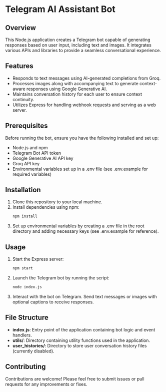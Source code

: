 # Telegram AI Assistant Bot

## Overview
This Node.js application creates a Telegram bot capable of generating responses based on user input, including text and images. It integrates various APIs and libraries to provide a seamless conversational experience.

## Features
- Responds to text messages using AI-generated completions from Groq.
- Processes images along with accompanying text to generate context-aware responses using Google Generative AI.
- Maintains conversation history for each user to ensure context continuity.
- Utilizes Express for handling webhook requests and serving as a web server.

## Prerequisites
Before running the bot, ensure you have the following installed and set up:
- Node.js and npm
- Telegram Bot API token
- Google Generative AI API key
- Groq API key
- Environmental variables set up in a .env file (see .env.example for required variables)

## Installation
1. Clone this repository to your local machine.
2. Install dependencies using npm:
    ```bash
    npm install
    ```
3. Set up environmental variables by creating a .env file in the root directory and adding necessary keys (see .env.example for reference).

## Usage
1. Start the Express server:
    ```bash
    npm start
    ```
2. Launch the Telegram bot by running the script:
    ```bash
    node index.js
    ```
3. Interact with the bot on Telegram. Send text messages or images with optional captions to receive responses.

## File Structure
- **index.js**: Entry point of the application containing bot logic and event handlers.
- **utils/**: Directory containing utility functions used in the application.
- **user_histories/**: Directory to store user conversation history files (currently disabled).

## Contributing
Contributions are welcome! Please feel free to submit issues or pull requests for any improvements or fixes.


